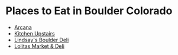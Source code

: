 # Places to Eat in Boulder Colorado


* [Arcana](./Arcana.md)
* [Kitchen Upstairs](./Kitchen_Upstairs.md)
* [Lindsay's Boulder Deli](./Lindsays_Boulder_Deli.md)
* [Lolitas Market & Deli](./Lolitas.md)
